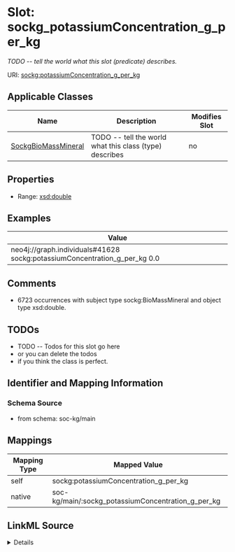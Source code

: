 

# Slot: sockg_potassiumConcentration_g_per_kg


_TODO -- tell the world what this slot (predicate) describes._





URI: [sockg:potassiumConcentration_g_per_kg](http://www.semanticweb.org/sockg/ontologies/2024/0/soil-carbon-ontology/potassiumConcentration_g_per_kg)



<!-- no inheritance hierarchy -->





## Applicable Classes

| Name | Description | Modifies Slot |
| --- | --- | --- |
| [SockgBioMassMineral](../classes/SockgBioMassMineral.md) | TODO -- tell the world what this class (type) describes |  no  |







## Properties

* Range: [xsd:double](http://www.w3.org/2001/XMLSchema#double)






## Examples

| Value |
| --- |
| neo4j://graph.individuals#41628 sockg:potassiumConcentration_g_per_kg 0.0 |

## Comments

* 6723 occurrences with subject type sockg:BioMassMineral and object type xsd:double.

## TODOs

* TODO -- Todos for this slot go here
* or you can delete the todos
* if you think the class is perfect.

## Identifier and Mapping Information







### Schema Source


* from schema: soc-kg/main




## Mappings

| Mapping Type | Mapped Value |
| ---  | ---  |
| self | sockg:potassiumConcentration_g_per_kg |
| native | soc-kg/main/:sockg_potassiumConcentration_g_per_kg |




## LinkML Source

<details>
```yaml
name: sockg_potassiumConcentration_g_per_kg
description: TODO -- tell the world what this slot (predicate) describes.
todos:
- TODO -- Todos for this slot go here
- or you can delete the todos
- if you think the class is perfect.
comments:
- 6723 occurrences with subject type sockg:BioMassMineral and object type xsd:double.
examples:
- value: neo4j://graph.individuals#41628 sockg:potassiumConcentration_g_per_kg 0.0
from_schema: soc-kg/main
rank: 1000
slot_uri: sockg:potassiumConcentration_g_per_kg
alias: sockg_potassiumConcentration_g_per_kg
domain_of:
- sockg_BioMassMineral
range: double

```
</details>